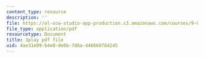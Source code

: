 ```yaml
---
content_type: resource
description: ''
file: https://ol-ocw-studio-app-production.s3.amazonaws.com/courses/9-00sc-introduction-to-psychology-fall-2011/4ae31e09b4e0de6b7d6a446669784245_gRe7dy2HSTg.pdf
file_type: application/pdf
resourcetype: Document
title: 3play pdf file
uid: 4ae31e09-b4e0-de6b-7d6a-446669784245
---
```

